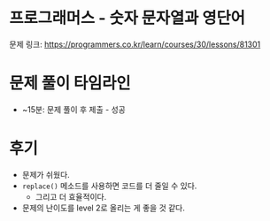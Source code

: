 # 프로그래머스 - 숫자 문자열과 영단어

문제 링크: https://programmers.co.kr/learn/courses/30/lessons/81301

# 문제 풀이 타임라인

- ~15분: 문제 풀이 후 제출 - 성공

# 후기

- 문제가 쉬웠다.
- `replace()` 메소드를 사용하면 코드를 더 줄일 수 있다.
  - 그리고 더 효율적이다.
- 문제의 난이도를 level 2로 올리는 게 좋을 것 같다.
